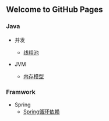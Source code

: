 ## Welcome to GitHub Pages

###  

### Java
- 并发
  - [线程池](https://github.com/zz418172370oop/zhuanglegezhi.github.io/blob/master/Java/%E5%B9%B6%E5%8F%91/%E7%BA%BF%E7%A8%8B%E6%B1%A0.md)

- JVM
  - [内存模型](https://github.com/zz418172370oop/zhuanglegezhi.github.io/blob/master/Java/JVM%20/%E5%86%85%E5%AD%98%E6%A8%A1%E5%9E%8B.md)

### Framwork

- Spring
  - [Spring循环依赖](https://github.com/zz418172370oop/zhuanglegezhi.github.io/blob/master/framework/Spring/Spring%E5%BE%AA%E7%8E%AF%E4%BE%9D%E8%B5%96.md)

